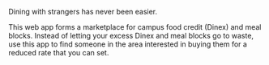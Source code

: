 Dining with strangers has never been easier.


This web app forms a marketplace for campus food credit (Dinex) and meal blocks. Instead of letting your excess Dinex and meal blocks go to waste, use this app to find someone in the area interested in buying them for a reduced rate that you can set.

